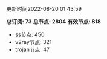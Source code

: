 更新时间2022-08-20 01:43:59

**总订阅: 73**
**总节点: 2804**
**有效节点: 818**
- ss节点: 450
- v2ray节点: 321
- trojan节点: 47
